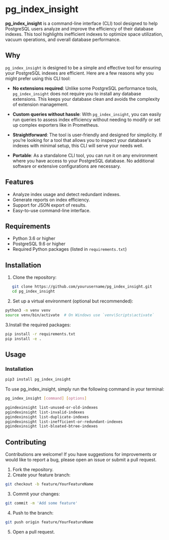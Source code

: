 # pg_index_insight

**pg_index_insight** is a command-line interface (CLI) tool designed to help PostgreSQL users analyze and improve the efficiency of their database indexes. This tool highlights inefficient indexes to optimize space utilization, vacuum operations, and overall database performance.

## Why 

`pg_index_insight` is designed to be a simple and effective tool for ensuring your PostgreSQL indexes are efficient. Here are a few reasons why you might prefer using this CLI tool:

- **No extensions required**: Unlike some PostgreSQL performance tools, `pg_index_insight` does not require you to install any database extensions. This keeps your database clean and avoids the complexity of extension management.
  
- **Custom queries without hassle**: With `pg_index_insight`, you can easily run queries to assess index efficiency without needing to modify or set up complex exporters like in Prometheus.

- **Straightforward**: The tool is user-friendly and designed for simplicity. If you’re looking for a tool that allows you to inspect your database's indexes with minimal setup, this CLI will serve your needs well.

- **Portable**: As a standalone CLI tool, you can run it on any environment where you have access to your PostgreSQL database. No additional software or extensive configurations are necessary.


## Features

- Analyze index usage and detect redundant indexes.
- Generate reports on index efficiency.
- Support for JSON export of results.
- Easy-to-use command-line interface.


## Requirements

- Python 3.6 or higher
- PostgreSQL 9.6 or higher
- Required Python packages (listed in `requirements.txt`)

## Installation

1. Clone the repository:

```bash
   git clone https://github.com/yourusername/pg_index_insight.git
   cd pg_index_insight
```

2. Set up a virtual environment (optional but recommended):

```bash
python3 -m venv venv
source venv/bin/activate  # On Windows use `venv\Scripts\activate`
```

3.Install the required packages:

```bash
pip install -r requirements.txt
pip install -e .

```

## Usage

### Installation

```bash
pip3 install pg_index_insight
```
To use pg_index_insight, simply run the following command in your terminal:

```bash
pg_index_insight [command] [options]
```

```bash
pgindexinsight list-unused-or-old-indexes
pgindexinsight list-invalid-indexes
pgindexinsight list-duplicate-indexes
pgindexinsight list-inefficient-or-redundant-indexes
pgindexinsight list-bloated-btree-indexes
```

## Contributing
Contributions are welcome! If you have suggestions for improvements or would like to report a bug, please open an issue or submit a pull request.

1. Fork the repository.
2. Create your feature branch:
```bash
git checkout -b feature/YourFeatureName
```
3. Commit your changes:
```bash
git commit -m 'Add some feature'
```
4. Push to the branch:
```bash
git push origin feature/YourFeatureName
```
5. Open a pull request.




